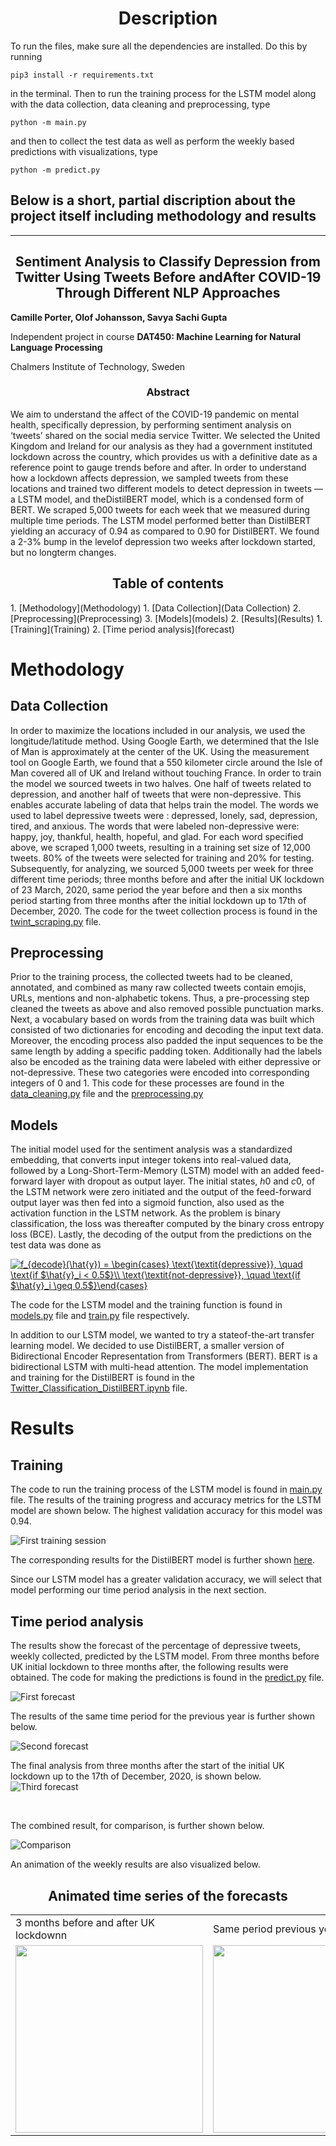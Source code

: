 <h1 align="center"> Description </h1>
To run the files, make sure all the dependencies are installed. Do this by running

```
pip3 install -r requirements.txt
```

in the terminal. Then to run the training process for the LSTM model along with the data collection, data cleaning and preprocessing, type

```
python -m main.py
```

and then to collect the test data as well as perform the weekly based predictions with visualizations, type

```
python -m predict.py
```

## Below is a short, partial discription about the project itself including methodology and results 


<hr>

<h2 align="center"> Sentiment Analysis to Classify Depression from Twitter Using Tweets Before andAfter COVID-19 Through Different NLP Approaches </h2>

<b>Camille Porter, Olof Johansson, Savya Sachi Gupta</b>

Independent project in course <b>DAT450: Machine Learning for Natural Language Processing</b>

Chalmers Institute of Technology, Sweden


<h3 align="center"> Abstract </h3>
We aim to understand the affect of the COVID-19 pandemic on mental health, specifically depression, by performing sentiment analysis on ‘tweets’ shared on the social media service  Twitter.  We  selected  the  United  Kingdom  and  Ireland for our analysis as they had a government instituted lockdown across the country, which provides us with a definitive date as a reference point to gauge trends before and after. In order to understand how a lockdown affects depression, we sampled tweets from these locations and trained two different models to detect depression in tweets — a LSTM model, and theDistilBERT  model, which is a condensed form of BERT. We scraped 5,000 tweets for each week that we measured during multiple time periods. The LSTM model performed better than DistilBERT yielding an accuracy of 0.94 as compared to 0.90 for DistilBERT. We found a 2-3% bump in the levelof depression two weeks after lockdown started, but no longterm changes.

<br>

<h2 align="center"> Table of contents</h2>
1. [Methodology](Methodology)
    1. [Data Collection](Data Collection)
    2. [Preprocessing](Preprocessing)
    3. [Models](models)
2. [Results](Results)
    1. [Training](Training)
    2. [Time period analysis](forecast)


# Methodology <a name="Methodology"></a>
## Data Collection <a name="Data Collection"></a>
In order to maximize the locations included in our analysis, we used the longitude/latitude method. Using Google Earth, we determined that the Isle of Man is approximately at the center of the UK. Using the measurement tool on Google Earth, we found that a 550 kilometer circle around the Isle of Man covered all of UK and Ireland without touching France. In order to train the model we sourced tweets in two halves. One half of tweets related to depression, and another half of tweets that were non-depressive. This enables accurate labeling of data that helps train the model. The words we used to label depressive tweets were : depressed, lonely, sad, depression, tired, and anxious. The words that were labeled non-depressive were: happy, joy, thankful, health, hopeful, and glad. For each word specified above, we scraped 1,000 tweets, resulting in a training set size of 12,000 tweets. 80% of the tweets were selected for training and 20% for testing. Subsequently, for analyzing, we sourced 5,000 tweets per week for three different time periods; three months before and after the initial UK lockdown of 23 March, 2020, same period the year before and then a six months period starting from three months after the initial lockdown up to 17th of December, 2020. The code for the tweet collection process is found in the [twint_scraping.py](https://github.com/olof98johansson/SentimentAnalysisNLP/blob/main/twint_scraping.py) file.

## Preprocessing <a name="Preprocessing"></a>
Prior to the training process, the collected tweets had to be cleaned, annotated, and combined as many raw collected tweets contain emojis, URLs, mentions and non-alphabetic
tokens. Thus, a pre-processing step cleaned the tweets as above and also removed possible punctuation marks. Next, a vocabulary based on words from the training data was built which consisted of two dictionaries for encoding and decoding the input text data. Moreover, the encoding process also padded the input sequences to be the same length by adding a specific padding token. Additionally had the labels also be encoded as the training data were labeled with either depressive or not-depressive. These two categories were encoded into corresponding integers of 0 and 1. This code for these processes are found in the [data_cleaning.py](https://github.com/olof98johansson/SentimentAnalysisNLP/blob/main/data_cleaning.py) file and the [preprocessing.py](https://github.com/olof98johansson/SentimentAnalysisNLP/blob/main/preprocessing.py)

## Models <a name="models"></a>
The initial model used for the sentiment analysis was a standardized embedding, that converts input integer tokens into real-valued data, followed by a Long-Short-Term-Memory (LSTM) model with an added feed-forward layer with dropout as output layer. The initial states, $h0$ and $c0$, of the LSTM network were zero initiated and the output of the feed-forward output layer was then fed into a sigmoid function, also used as the activation function in the LSTM network. As the problem is binary classification, the loss was thereafter computed by the binary cross entropy loss (BCE). Lastly, the decoding of the output from the predictions on the test data was done as

<a href="https://www.codecogs.com/eqnedit.php?latex=f_{decode}(\hat{y})&space;=&space;\begin{cases}&space;\text{\textit{depressive}},&space;\quad&space;\text{if&space;$\hat{y}_i&space;<&space;0.5$}\\&space;\text{\textit{not-depressive}},&space;\quad&space;\text{if&space;$\hat{y}_i&space;\geq&space;0.5$}\end{cases}" target="_blank"><img src="https://latex.codecogs.com/gif.latex?f_{decode}(\hat{y})&space;=&space;\begin{cases}&space;\text{\textit{depressive}},&space;\quad&space;\text{if&space;$\hat{y}_i&space;<&space;0.5$}\\&space;\text{\textit{not-depressive}},&space;\quad&space;\text{if&space;$\hat{y}_i&space;\geq&space;0.5$}\end{cases}" title="f_{decode}(\hat{y}) = \begin{cases} \text{\textit{depressive}}, \quad \text{if $\hat{y}_i < 0.5$}\\ \text{\textit{not-depressive}}, \quad \text{if $\hat{y}_i \geq 0.5$}\end{cases}" /></a>


The code for the LSTM model and the training function is found in [models.py](https://github.com/olof98johansson/SentimentAnalysisNLP/blob/main/models.py) file and [train.py](https://github.com/olof98johansson/SentimentAnalysisNLP/blob/main/train.py) file respectively.
<br>

In addition to our LSTM model, we wanted to try a stateof-the-art transfer learning model. We decided to use DistilBERT, a smaller version of Bidirectional Encoder Representation from Transformers (BERT). BERT is a bidirectional LSTM with multi-head attention. The model implementation and training for the DistilBERT is found in the [Twitter_Classification_DistilBERT.ipynb](https://github.com/olof98johansson/SentimentAnalysisNLP/blob/main/Twitter_Classification_DistilBERT.ipynb) file.


# Results <a name="Results"></a>
## Training <a name="Training"></ha>
The code to run the training process of the LSTM model is found in [main.py](https://github.com/olof98johansson/SentimentAnalysisNLP/blob/main/main.py) file. The results of the training progress and accuracy metrics for the LSTM model are shown below. The highest validation accuracy for this model was 0.94.

![First training session](https://github.com/olof98johansson/SentimentAnalysisNLP/blob/main/plots/training_animation_progress_REAL.gif?raw=true)
<br>

The corresponding results for the DistilBERT model is further shown [here](https://github.com/olof98johansson/SentimentAnalysisNLP/blob/main/distilBERT_plots/8_epoch_train.pdf).


Since our LSTM model has a greater validation accuracy, we will select that model performing our time period analysis in the next section.

## Time period analysis <a name="forecast"></a>
The results show the forecast of the percentage of depressive tweets, weekly collected, predicted by the LSTM model. From three months before UK initial lockdown to three months after, the following results were obtained. The code for making the predictions is found in the [predict.py](https://github.com/olof98johansson/SentimentAnalysisNLP/blob/main/predict.py) file.

![First forecast](https://github.com/olof98johansson/SentimentAnalysisNLP/blob/main/plots/forecast_orig.png?raw=true)
<br>

The results of the same time period for the previous year is further shown below.

![Second forecast](https://github.com/olof98johansson/SentimentAnalysisNLP/blob/main/plots/forecast_year_before.png?raw=true)
<br>

The final analysis from three months after the start of the initial UK lockdown up to the 17th of December, 2020, is shown below.
![Third forecast](https://github.com/olof98johansson/SentimentAnalysisNLP/blob/main/plots/forecast_up_to_now.png?raw=true)

<br>

The combined result, for comparison, is further shown below.

![Comparison](https://github.com/olof98johansson/SentimentAnalysisNLP/blob/main/plots/comparison.png?raw=true)

An animation of the weekly results are also visualized below.


<h2 align="center"> Animated time series of the forecasts </h2>

<table>
  <tr>
    <td>3 months before and after UK lockdownn</td>
     <td>Same period previous year</td>
     <td>3 months after lockdown to recent</td>
  </tr>
  <tr>
    <td><img src="https://github.com/olof98johansson/SentimentAnalysisNLP/blob/main/plots/forecast_bar_race_orig.gif" width=300></td>
    <td><img src="https://github.com/olof98johansson/SentimentAnalysisNLP/blob/main/plots/forecast_bar_race_last_year.gif" width=300></td>
    <td><img src="https://github.com/olof98johansson/SentimentAnalysisNLP/blob/main/plots/forecast_bar_race_up_to_now.gif" width=300></td>
  </tr>
 </table>
